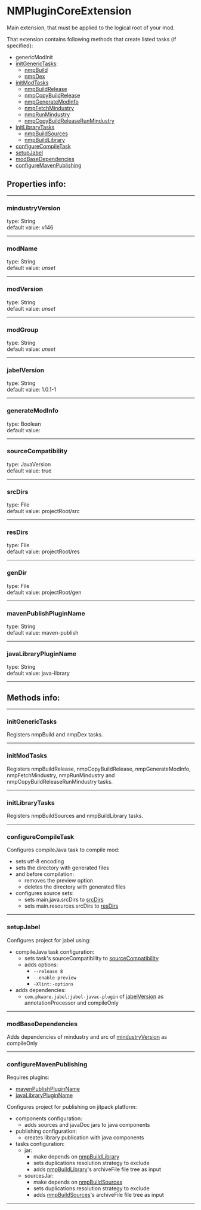 # NMPluginCoreExtension

Main extension, that must be applied to the logical root of your mod.

That extension contains following methods that create listed tasks (if specified):
- genericModInit
- [initGenericTasks](#initGenericTasks):
  - [nmpBuild]()
  - [nmpDex]()
- [initModTasks](#initModTasks)
  - [nmpBuildRelease]()
  - [nmpCopyBuildRelease]()
  - [nmpGenerateModInfo]()
  - [nmpFetchMindustry]()
  - [nmpRunMindustry]()
  - [nmpCopyBuildReleaseRunMindustry]()
- [initLibraryTasks](#initLibraryTasks)
  - [nmpBuildSources]()
  - [nmpBuildLibrary]()
- [configureCompileTask](#configureCompileTask)
- [setupJabel](#setupJabel)
- [modBaseDependencies](#modBaseDependencies)
- [configureMavenPublishing](#configureMavenPublishing)

## Properties info:

---

### mindustryVersion

type: String\
default value: v146

---

### modName

type: String\
default value: _unset_

---

### modVersion

type: String\
default value: _unset_

---

### modGroup

type: String\
default value: _unset_

---

### jabelVersion

type: String\
default value: 1.0.1-1

---

### generateModInfo

type: Boolean\
default value: 

---

### sourceCompatibility

type: JavaVersion\
default value: true

---

### srcDirs

type: File\
default value: projectRoot/src

---

### resDirs

type: File\
default value: projectRoot/res

---

### genDir

type: File\
default value: projectRoot/gen

---

### mavenPublishPluginName

type: String\
default value: maven-publish 

---

### javaLibraryPluginName

type: String\
default value: java-library

---


## Methods info:

---

### initGenericTasks

Registers nmpBuild and nmpDex tasks.

---

### initModTasks

Registers nmpBuildRelease, nmpCopyBuildRelease, nmpGenerateModInfo, nmpFetchMindustry, nmpRunMindustry and nmpCopyBuildReleaseRunMindustry tasks.

---

### initLibraryTasks

Registers nmpBuildSources and nmpBuildLibrary tasks.

--- 

### configureCompileTask

Configures compileJava task to compile mod:
- sets utf-8 encoding
- sets the directory with generated files
- and before compilation:
  - removes the preview option
  - deletes the directory with generated files
- configures source sets:
  - sets main.java.srcDirs to [srcDirs](#srcdirs)
  - sets main.resources.srcDirs to [resDirs](#resdirs)

---

### setupJabel

Configures project for jabel using:
- compileJava task configuration:
  - sets task's sourceCompatibility to [sourceCompatibility](#sourcecompatibility)
  - adds options:
    - `--release 8`
    - `--enable-preview`
    - `-Xlint:-options`
- adds dependencies:
  - `com.pkware.jabel:jabel-javac-plugin` of [jabelVersion](#jabelversion) as annotationProcessor and compileOnly

---

### modBaseDependencies

Adds dependencies of mindustry and arc of [mindustryVersion](#mindustryversion) as compileOnly

---

### configureMavenPublishing

Requires plugins:
- [mavenPublishPluginName](#mavenpublishpluginname)
- [javaLibraryPluginName](#javalibrarypluginname)

Configures project for publishing on jitpack platform:
- components configuration:
  - adds sources and javaDoc jars to java components
- publishing configuration:
  - creates library publication with java components
- tasks configuration:
  - jar:
    - make depends on [nmpBuildLibrary]()
    - sets duplications resolution strategy to exclude
    - adds [nmpBuildLibrary]()'s archiveFile file tree as input
  - sourcesJar:
    - make depends on [nmpBuildSources]()
    - sets duplications resolution strategy to exclude
    - adds [nmpBuildSources]()'s archiveFile file tree as input

---
